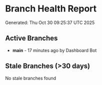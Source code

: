 # Branch Health Report
Generated: Thu Oct 30 09:25:37 UTC 2025

## Active Branches
- **main** - 17 minutes ago by Dashboard Bot

## Stale Branches (>30 days)
No stale branches found
